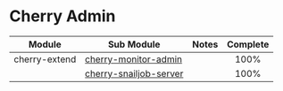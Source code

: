 # Cherry Admin

| Module        | Sub Module                        | Notes | Complete |
|---------------|-----------------------------------|-------|:--------:|
| cherry-extend | [cherry-monitor-admin](ch01.md)   |       |   100%   |
| | [cherry-snailjob-server](ch02.md) |       |   100%   |
